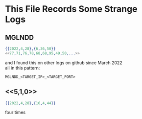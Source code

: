 # This File Records Some Strange Logs

## MGLNDD
```erlang
{{2022,4,28},{6,36,50}}
<<77,71,76,78,68,68,95,49,50,...>> 
```
and I found this on other logs on github since March 2022  
all in this pattern:
```shell
MGLNDD_<TARGET_IP>_<TARGET_PORT>
```

## <<5,1,0>>
```erlang
{{2022,4,28},{16,4,44}}
```
four times
